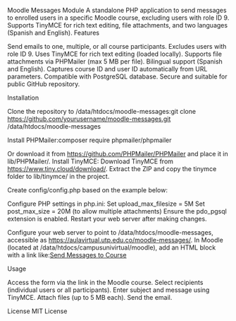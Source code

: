 Moodle Messages Module
A standalone PHP application to send messages to enrolled users in a specific Moodle course, excluding users with role ID 9. Supports TinyMCE for rich text editing, file attachments, and two languages (Spanish and English).
Features

Send emails to one, multiple, or all course participants.
Excludes users with role ID 9.
Uses TinyMCE for rich text editing (loaded locally).
Supports file attachments via PHPMailer (max 5 MB per file).
Bilingual support (Spanish and English).
Captures course ID and user ID automatically from URL parameters.
Compatible with PostgreSQL database.
Secure and suitable for public GitHub repository.

Installation

Clone the repository to /data/htdocs/moodle-messages:git clone https://github.com/yourusername/moodle-messages.git /data/htdocs/moodle-messages


Install PHPMailer:composer require phpmailer/phpmailer

Or download it from https://github.com/PHPMailer/PHPMailer and place it in lib/PHPMailer/.
Install TinyMCE:
Download TinyMCE from https://www.tiny.cloud/download/.
Extract the ZIP and copy the tinymce folder to lib/tinymce/ in the project.


Create config/config.php based on the example below:<?php
define('DB_HOST', 'your_host');
define('DB_PORT', '5432');
define('DB_USER', 'your_user');
define('DB_PASS', 'your_password');
define('DB_NAME', 'your_database');
define('SMTP_HOST', 'smtp.gmail.com');
define('SMTP_USER', 'your_email@gmail.com');
define('SMTP_PASS', 'your_app_password');
define('SMTP_PORT', 587);
define('FROM_EMAIL', 'your_email@gmail.com');
define('MOODLE_PREFIX', 'mdl_');
?>


Configure PHP settings in php.ini:
Set upload_max_filesize = 5M
Set post_max_size = 20M (to allow multiple attachments)
Ensure the pdo_pgsql extension is enabled.
Restart your web server after making changes.


Configure your web server to point to /data/htdocs/moodle-messages, accessible as https://aulavirtual.utp.edu.co/moodle-messages/.
In Moodle (located at /data/htdocs/campusunivirtual/moodle), add an HTML block with a link like:<a href="https://aulavirtual.utp.edu.co/moodle-messages/index.php?courseid=<?php echo $COURSE->id; ?>&userid=<?php echo $USER->id; ?>">Send Messages to Course</a>



Usage

Access the form via the link in the Moodle course.
Select recipients (individual users or all participants).
Enter subject and message using TinyMCE.
Attach files (up to 5 MB each).
Send the email.

License
MIT License
